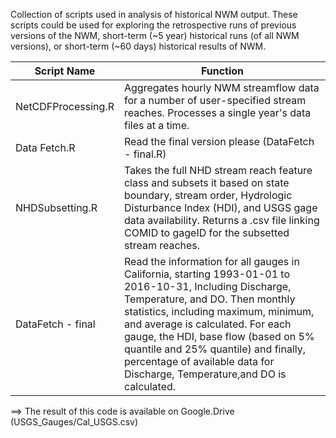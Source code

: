 Collection of scripts used in analysis of historical NWM output. 
These scripts could be used for exploring the retrospective runs of previous versions of the NWM, short-term (~5 year) historical runs (of all NWM versions), or short-term (~60 days) historical results of NWM.

Script Name | Function
------------|---------
NetCDFProcessing.R | Aggregates hourly NWM streamflow data for a number of user-specified stream reaches. Processes a single year's data files at a time.
Data Fetch.R | Read the final version please (DataFetch - final.R)
NHDSubsetting.R | Takes the full NHD stream reach feature class and subsets it based on state boundary, stream order, Hydrologic Disturbance Index (HDI), and USGS gage data availability.  Returns a .csv file linking COMID to gageID for the subsetted stream reaches.
DataFetch - final| Read the information for all gauges in California, starting 1993-01-01 to 2016-10-31, Including Discharge, Temperature, and DO. Then monthly statistics, including maximum, minimum, and average is calculated. For each gauge, the HDI, base flow (based on 5% quantile and 25% quantile) and finally, percentage of available data for Discharge, Temperature,and DO is calculated.
==> The result of this code is available on Google.Drive (USGS_Gauges/Cal_USGS.csv)

